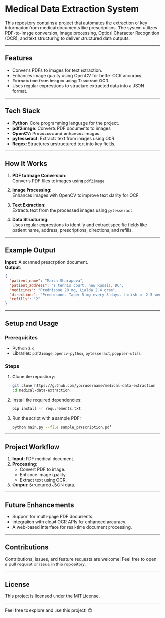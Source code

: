 # Medical Data Extraction System  

This repository contains a project that automates the extraction of key information from medical documents like prescriptions. The system utilizes PDF-to-image conversion, image processing, Optical Character Recognition (OCR), and text structuring to deliver structured data outputs.  

---

## **Features**  
- Converts PDFs to images for text extraction.  
- Enhances image quality using OpenCV for better OCR accuracy.  
- Extracts text from images using Tesseract OCR.  
- Uses regular expressions to structure extracted data into a JSON format.  

---

## **Tech Stack**  
- **Python**: Core programming language for the project.  
- **pdf2image**: Converts PDF documents to images.  
- **OpenCV**: Processes and enhances images.  
- **pytesseract**: Extracts text from images using OCR.  
- **Regex**: Structures unstructured text into key fields.  

---

## **How It Works**  

1. **PDF to Image Conversion**:  
   Converts PDF files to images using `pdf2image`.  

2. **Image Processing**:  
   Enhances images with OpenCV to improve text clarity for OCR.  

3. **Text Extraction**:  
   Extracts text from the processed images using `pytesseract`.  

4. **Data Structuring**:  
   Uses regular expressions to identify and extract specific fields like patient name, address, prescriptions, directions, and refills.  

---

## **Example Output**  

**Input**: A scanned prescription document.  
**Output**:  

```json
{
  "patient_name": "Maria Sharapova",
  "patient_address": "9 tennis court, new Russia, DC",
  "medicines": "Prednisone 20 mg, Lialda 2.4 gram",
  "directions": "Prednisone, Taper 5 mg every 3 days, finish in 2.5 weeks",
  "refills": "2"
}
```  

---

## **Setup and Usage**  

### **Prerequisites**  
- Python 3.x  
- Libraries: `pdf2image`, `opencv-python`, `pytesseract`, `poppler-utils`  

### **Steps**  

1. Clone the repository:  
   ```bash
   git clone https://github.com/yourusername/medical-data-extraction
   cd medical-data-extraction
   ```  

2. Install the required dependencies:  
   ```bash
   pip install -r requirements.txt
   ```  

3. Run the script with a sample PDF:  
   ```bash
   python main.py --file sample_prescription.pdf
   ```  

---

## **Project Workflow**  

1. **Input**: PDF medical document.  
2. **Processing**:  
   - Convert PDF to image.  
   - Enhance image quality.  
   - Extract text using OCR.  
3. **Output**: Structured JSON data.  

---

## **Future Enhancements**  
- Support for multi-page PDF documents.  
- Integration with cloud OCR APIs for enhanced accuracy.  
- A web-based interface for real-time document processing.  

---

## **Contributions**  
Contributions, issues, and feature requests are welcome! Feel free to open a pull request or issue in this repository.  

---

## **License**  
This project is licensed under the MIT License.  

---

Feel free to explore and use this project! 😊  
